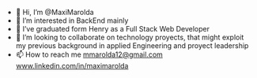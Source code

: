 - 👋 Hi, I’m @MaxiMarolda
- 👀 I’m interested in BackEnd mainly
- 🌱 I’ve graduated form Henry as a Full Stack Web Developer
- 💞️ I’m looking to collaborate on technology proyects, that might exploit my previous background in applied Engineering and proyect leadership
- 📫 How to reach me mmarolda12@gmail.com 
      www.linkedin.com/in/maximarolda

<!---
MaxiMarolda/MaxiMarolda is a ✨ special ✨ repository because its `README.md` (this file) appears on your GitHub profile.
You can click the Preview link to take a look at your changes.
--->
